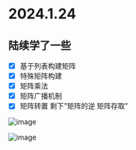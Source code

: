 # 2024.1.24
## 陆续学了一些
- [x] 基于列表构建矩阵
- [x]  特殊矩阵构建 
- [x]  矩阵乘法 
- [x]  矩阵广播机制
- [x]   矩阵转置
剩下"矩阵的逆 矩阵存取"

![image](https://github.com/RunningGT/-AI_Learning-/blob/690d867abbfe1bb57c86a2c6d6bbea2925c0e5fc/code/image/-AI_Learning-/image/%E5%B1%8F%E5%B9%95%E6%88%AA%E5%9B%BE%202024-01-26%20225238.png)

![image](https://github.com/RunningGT/-AI_Learning-/assets/156979158/b8c45ba3-5fec-4d16-bb6d-53d92de5d0ac)
